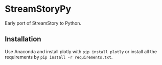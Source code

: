 # StreamStoryPy
Early port of StreamStory to Python.

## Installation
Use Anaconda and install plotly with `pip install plotly` or install all the requirements by `pip install -r requirements.txt`.
